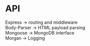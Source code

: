 # API

Express → routing and middleware    
Body-Parser → HTML payload parsing    
Mongoose → MongoDB interface    
Morgan → Logging